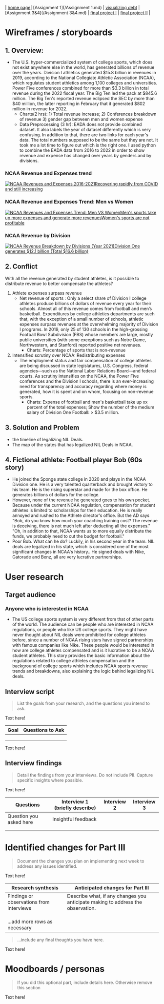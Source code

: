 | [home page](https://lexazhong.github.io/repo)| [Assignment 1](/Assignment 1.md)  | [visualizing debt](/Week3_inclass.md) | [Assignment 3&4](/Assignment 3&4.md) | [final project I](/final_project_part1.md) | [final project II](final-project-part-two) |


# Wireframes / storyboards
## 1. Overview:
   - The U.S. hyper-commercialized system of college sports, which does not exist anywhere else in the world, has generated billions of revenue over the years.  Division I athletics generated $15.8 billion in revenues in 2019, according to the National Collegiate Athletic Association (NCAA), which regulates student athletics among 1,100 colleges and universities. Power Five conferences combined for more than $3.3 billion in total revenue during the 2022 fiscal year. The Big Ten led the pack at $845.6 million. The Big Ten's reported revenue eclipsed the SEC by more than $40 million, the latter reporting in February that it generated $802 million in revenue for 2022.
       - Charts(2 hrs): 1) Total revenue increase; 2) Conferences breakdown of revenue 3) gender gap between men and women expense
       - Data Preprocessing (3 hr): EADA does not provide combined dataset. It also labels the year of dataset differently which is very confusing. In addition to that, there are two links for each year's data. The total numbers supposed to be the same but they are not. It took me a lot time to figure out which is the right one. I used python to combine the EADA data from 2016 to 2022 in order to show revenue and expense has changed over years by genders and by divisions.
    
### NCAA Revenue and Expenses trend
<div class='tableauPlaceholder' id='viz1708317118396' style='position: relative'><noscript><a href='#'><img alt='NCAA Revenues and Expenses 2016-2021Recovering rapidly from COVID and still increasing ' src='https:&#47;&#47;public.tableau.com&#47;static&#47;images&#47;Bo&#47;Book1_17083171123510&#47;Sheet1&#47;1_rss.png' style='border: none' /></a></noscript><object class='tableauViz'  style='display:none;'><param name='host_url' value='https%3A%2F%2Fpublic.tableau.com%2F' /> <param name='embed_code_version' value='3' /> <param name='site_root' value='' /><param name='name' value='Book1_17083171123510&#47;Sheet1' /><param name='tabs' value='no' /><param name='toolbar' value='yes' /><param name='static_image' value='https:&#47;&#47;public.tableau.com&#47;static&#47;images&#47;Bo&#47;Book1_17083171123510&#47;Sheet1&#47;1.png' /> <param name='animate_transition' value='yes' /><param name='display_static_image' value='yes' /><param name='display_spinner' value='yes' /><param name='display_overlay' value='yes' /><param name='display_count' value='yes' /><param name='language' value='zh-CN' /><param name='filter' value='publish=yes' /></object></div><script type='text/javascript'>var divElement = document.getElementById('viz1708317118396');var vizElement = divElement.getElementsByTagName('object')[0];vizElement.style.width='100%';vizElement.style.height=(divElement.offsetWidth*0.75)+'px';var scriptElement = document.createElement('script');scriptElement.src = 'https://public.tableau.com/javascripts/api/viz_v1.js';                    vizElement.parentNode.insertBefore(scriptElement, vizElement);</script>

### NCAA Revenue and Expenses Trend: Men vs Women
<div class='tableauPlaceholder' id='viz1708319245775' style='position: relative'><noscript><a href='#'><img alt='NCAA Revenues and Expenses Trend: Men VS WomenMen&#39;s sports take up more expenses and generate more revenuesWomen&#39;s sports are not profitable ' src='https:&#47;&#47;public.tableau.com&#47;static&#47;images&#47;Bo&#47;Book1_17083171123510&#47;NCAARevandExpmenvswomen&#47;1_rss.png' style='border: none' /></a></noscript><object class='tableauViz'  style='display:none;'><param name='host_url' value='https%3A%2F%2Fpublic.tableau.com%2F' /> <param name='embed_code_version' value='3' /> <param name='site_root' value='' /><param name='name' value='Book1_17083171123510&#47;NCAARevandExpmenvswomen' /><param name='tabs' value='no' /><param name='toolbar' value='yes' /><param name='static_image' value='https:&#47;&#47;public.tableau.com&#47;static&#47;images&#47;Bo&#47;Book1_17083171123510&#47;NCAARevandExpmenvswomen&#47;1.png' /> <param name='animate_transition' value='yes' /><param name='display_static_image' value='yes' /><param name='display_spinner' value='yes' /><param name='display_overlay' value='yes' /><param name='display_count' value='yes' /><param name='language' value='zh-CN' /></object></div><script type='text/javascript'>var divElement = document.getElementById('viz1708319245775');var vizElement = divElement.getElementsByTagName('object')[0];vizElement.style.width='100%';vizElement.style.height=(divElement.offsetWidth*0.75)+'px';var scriptElement = document.createElement('script');scriptElement.src = 'https://public.tableau.com/javascripts/api/viz_v1.js';                    vizElement.parentNode.insertBefore(scriptElement, vizElement);</script>


### NCAA Revenue by Division
<div class='tableauPlaceholder' id='viz1708307905250' style='position: relative'><noscript><a href='#'><img alt='NCAA Revenue Breakdown by Divisions (Year 2021)Division One generates $12.1 billion (Total $16.6 billion)  ' src='https:&#47;&#47;public.tableau.com&#47;static&#47;images&#47;To&#47;Totalrevenuebydivision&#47;NCAArevbydivision&#47;1_rss.png' style='border: none' /></a></noscript><object class='tableauViz'  style='display:none;'><param name='host_url' value='https%3A%2F%2Fpublic.tableau.com%2F' /> <param name='embed_code_version' value='3' /> <param name='site_root' value='' /><param name='name' value='Totalrevenuebydivision&#47;NCAArevbydivision' /><param name='tabs' value='no' /><param name='toolbar' value='yes' /><param name='static_image' value='https:&#47;&#47;public.tableau.com&#47;static&#47;images&#47;To&#47;Totalrevenuebydivision&#47;NCAArevbydivision&#47;1.png' /> <param name='animate_transition' value='yes' /><param name='display_static_image' value='yes' /><param name='display_spinner' value='yes' /><param name='display_overlay' value='yes' /><param name='display_count' value='yes' /><param name='language' value='en-US' /></object></div><script type='text/javascript'> var divElement = document.getElementById('viz1708307905250');var vizElement = divElement.getElementsByTagName('object')[0];vizElement.style.width='100%';vizElement.style.height=(divElement.offsetWidth*0.75)+'px';var scriptElement = document.createElement('script');scriptElement.src = 'https://public.tableau.com/javascripts/api/viz_v1.js';                    vizElement.parentNode.insertBefore(scriptElement, vizElement);</script>
    
## 2. Conflict
With all the revenue generated by student athletes, is it possible to distribute revenue to better compensate the athletes?
1) Athlete expenses surpass revenue
   - Net revenue of sports : Only a select share of Division I college athletes produce billions of dollars of revenue every year for their schools. Almost all of this revenue comes from football and men’s basketball. Expenditures by college athletics departments are such that, with the exception of a small number of schools, athletic expenses surpass revenues at the overwhelming majority of Division I programs. In 2019, only 25 of 130 schools in the high-grossing Football Bowl Subdivision (FBS) whose members are large, mostly public universities (with some exceptions such as Notre Dame, Northwestern, and Stanford) reported positive net revenues.
     - Charts: Percentage of sports that is non-revenue
2) Intensified scrutiny over NCAA: Redistributing expenses
   - The employment status and fair compensation of college athletes are being discussed in state legislatures, U.S. Congress, federal agencies—such as the National Labor Relations Board—and federal courts. As scrutiny intensifies on the NCAA, the Power Five conferences and the Division I schools, there is an ever-increasing need for transparency and accuracy regarding where money is generated, how it is spent and on whom, focusing on non-revenue sports. 
     - Charts: Expense of football and men's basketball take up xx percent of the total expenses; Show the number of the medium salary of Division One Football: > $3.5 million.

## 3. Solution and Problem
   - the timeline of legalizing NIL Deals.
   - The map of the states that has legalized NIL Deals in NCAA.

## 4. Fictional athlete: Football player Bob (60s story)
   - He joined the Sponge state college in 2020 and plays in the NCAA Division one. He is a very talented quarterback and brought victory to his team. He is the rising superstar and made for the box office. He generates billions of dollars for the college.
   - However, none of the revenue he generated goes to his own pocket. Because under the current NCAA regulation, compensation for student athletes is limited to scholarships for their education. He is really annoyed and rushed to the Athlete director's office. But the AD says "Bob, do you know how much your coaching training cost? The revenue is deceiving, there is not much left after deducting all the expenses." "Oh, in addition to that, NCAA wants us to more equally distribute the funds, we probably need to cut the budget for football."
   - Poor Bob. What can he do? Luckily, in his second year in the team. NIL deals are legalized in his state, which is considered one of the most significant changes in NCAA's history.. He signed deals with Nike, Gatorade and Benz, all are very lucrative partnerships.


# User research 

## Target audience
### Anyone who is interested in NCAA
- The US college sports system is very different from that of other parts of the world. The audience can be people who are interested in NCAA regulations, or people who like US college sports. They might have never thought about NIL deals were prohibited for college athletes before, since a number of NCAA rising stars have signed partnerships with famous companies like Nike. These people would be interested in how are college athletes compensated and is it lucrative to be a NCAA student athletes. This story provides the basic information about the regulations related to college athletes compensation and the background of college sports which includes NCAA sports revenue trends and breakdowns, also explaining the logic behind legalizing NIL deals.


## Interview script
> List the goals from your research, and the questions you intend to ask. 

Text here!

| Goal | Questions to Ask |
|------|------------------|
|      |                  |
|      |                  |
|      |                  |


Text here!

## Interview findings
> Detail the findings from your interviews.  Do not include PII.  Capture specific insights where possible.

Text here!

| Questions               | Interview 1 (briefly describe) | Interview 2 | Interview 3 |
|-------------------------|--------------------------------|-------------|-------------|
| Question you asked here | Insightful feedback            |             |             |
|                         |                                |             |             |
|                         |                                |             |             |


# Identified changes for Part III
> Document the changes you plan on implementing next week to address any issues identified.  

Text here!

| Research synthesis                       | Anticipated changes for Part III                                                |
|------------------------------------------|---------------------------------------------------------------------------------|
| Findings or observations from interviews | Describe what, if any changes you anticipate making to address the observation. |
|                                          |                                                                                 |
|                                          |                                                                                 |
|                                          |                                                                                 |
| ...add more rows as necessary            |                                                                                 |

> ...include any final thoughts you have here. 

Text here!

# Moodboards / personas
> If you did this optional part, include details here.  Otherwise remove this section

Text here!
